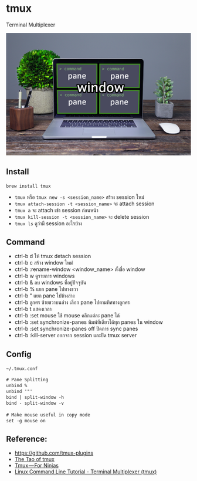 # tmux

Terminal Multiplexer

![](media/tmux-components.png)

## Install

```
brew install tmux
```

- `tmux` หรือ `tmux new -s <session_name>` สร้าง session ใหม่
- `tmux attach-session -t <session_name>` จะ attach session
- `tmux a` จะ attach เข้า session ก่อนหน้า
- `tmux kill-session -t <session_name>` จะ delete session
- `tmux ls` ดูว่ามี session อะไรบ้าง

## Command

- ctrl-b d ให้ tmux detach session
- ctrl-b c สร้าง window ใหม่
- ctrl-b :rename-window <window_name> ตั้งชื่อ window
- ctrl-b w ดูรายการ windows
- ctrl-b & ลบ windows ที่อยู่ปัจจุบัน
- ctrl-b % แยก pane ไปทางขวา
- ctrl-b " แยก pane ไปข้างล่าง
- ctrl-b ลูกศร ซ้ายขวาบนล่าง เลือก pane ไปตามทิศทางลูกศร
- ctrl-b t แสดงเวลา
- ctrl-b :set mouse ใช้ mouse คลิกแต่ละ pane ได้
- ctrl-b :set synchronize-panes พิมพ์ทีเดียวได้ทุก panes ใน window
- ctrl-b :set synchronize-panes off ปิดการ sync panes
- ctrl-b :kill-server ออกจาก session และปิด tmux server 

## Config

`~/.tmux.conf`

```
# Pane Splitting
unbind %
unbind '"'
bind | split-window -h
bind - split-window -v

# Make mouse useful in copy mode
set -g mouse on
```

## Reference:
 - https://github.com/tmux-plugins
 - [The Tao of tmux](https://leanpub.com/the-tao-of-tmux/read)
 - [Tmux — For Ninjas](https://hackernoon.com/https-medium-com-aamralkar-tmux-for-ninjas-5c38a1a51dc2)
 - [Linux Command Line Tutorial - Terminal Multiplexer (tmux)](https://code.snipcademy.com/tutorials/linux-command-line/tmux)